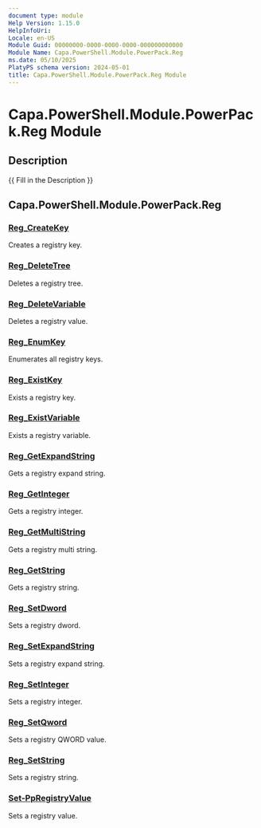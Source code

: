 ```yaml
---
document type: module
Help Version: 1.15.0
HelpInfoUri: 
Locale: en-US
Module Guid: 00000000-0000-0000-0000-000000000000
Module Name: Capa.PowerShell.Module.PowerPack.Reg
ms.date: 05/10/2025
PlatyPS schema version: 2024-05-01
title: Capa.PowerShell.Module.PowerPack.Reg Module
---
```


# Capa.PowerShell.Module.PowerPack.Reg Module

## Description

{{ Fill in the Description }}

## Capa.PowerShell.Module.PowerPack.Reg

### [Reg_CreateKey](Reg_CreateKey.md)

Creates a registry key.

### [Reg_DeleteTree](Reg_DeleteTree.md)

Deletes a registry tree.

### [Reg_DeleteVariable](Reg_DeleteVariable.md)

Deletes a registry value.

### [Reg_EnumKey](Reg_EnumKey.md)

Enumerates all registry keys.

### [Reg_ExistKey](Reg_ExistKey.md)

Exists a registry key.

### [Reg_ExistVariable](Reg_ExistVariable.md)

Exists a registry variable.

### [Reg_GetExpandString](Reg_GetExpandString.md)

Gets a registry expand string.

### [Reg_GetInteger](Reg_GetInteger.md)

Gets a registry integer.

### [Reg_GetMultiString](Reg_GetMultiString.md)

Gets a registry multi string.

### [Reg_GetString](Reg_GetString.md)

Gets a registry string.

### [Reg_SetDword](Reg_SetDword.md)

Sets a registry dword.

### [Reg_SetExpandString](Reg_SetExpandString.md)

Sets a registry expand string.

### [Reg_SetInteger](Reg_SetInteger.md)

Sets a registry integer.

### [Reg_SetQword](Reg_SetQword.md)

Sets a registry QWORD value.

### [Reg_SetString](Reg_SetString.md)

Sets a registry string.

### [Set-PpRegistryValue](Set-PpRegistryValue.md)

Sets a registry value.

